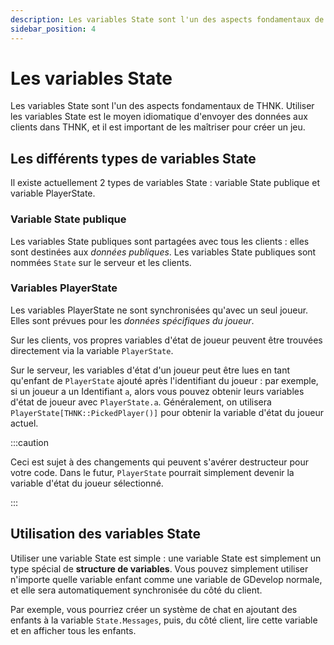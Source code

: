 ```yaml
---
description: Les variables State sont l'un des aspects fondamentaux de THNK. Utiliser les variables State est le moyen idiomatique d'envoyer des données aux clients dans THNK, et il est important de les maîtriser pour créer un jeu.
sidebar_position: 4
---
```


# Les variables State

Les variables State sont l'un des aspects fondamentaux de THNK. Utiliser les variables State est le moyen idiomatique d'envoyer des données aux clients dans THNK, et il est important de les maîtriser pour créer un jeu.

## Les différents types de variables State

Il existe actuellement 2 types de variables State : variable State publique et variable PlayerState.

### Variable State publique

Les variables State publiques sont partagées avec tous les clients : elles sont destinées aux _données publiques_. Les variables State publiques sont nommées `State` sur le serveur et les clients.

### Variables PlayerState

Les variables PlayerState ne sont synchronisées qu'avec un seul joueur. Elles sont prévues pour les _données spécifiques du joueur_.

Sur les clients, vos propres variables d'état de joueur peuvent être trouvées directement via la variable `PlayerState`.

Sur le serveur, les variables d'état d'un joueur peut être lues en tant qu'enfant de `PlayerState` ajouté après l'identifiant du joueur : par exemple, si un joueur a un Identifiant `a`, alors vous pouvez obtenir leurs variables d'état de joueur avec `PlayerState.a`. Généralement, on utilisera `PlayerState[THNK::PickedPlayer()]` pour obtenir la variable d'état du joueur actuel.

:::caution

Ceci est sujet à des changements qui peuvent s'avérer destructeur pour votre code. Dans le futur, `PlayerState` pourrait simplement devenir la variable d'état du joueur sélectionné.

:::

## Utilisation des variables State

Utiliser une variable State est simple : une variable State est simplement un type spécial de **structure de variables**. Vous pouvez simplement utiliser n'importe quelle variable enfant comme une variable de GDevelop normale, et elle sera automatiquement synchronisée du côté du client.

Par exemple, vous pourriez créer un système de chat en ajoutant des enfants à la variable `State.Messages`, puis, du côté client, lire cette variable et en afficher tous les enfants.

